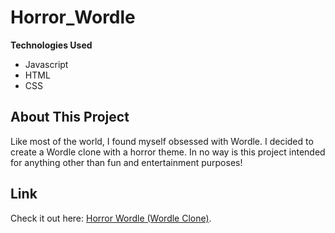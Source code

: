 # Horror_Wordle
**Technologies Used**
- Javascript
- HTML
- CSS
## About This Project
Like most of the world, I found myself obsessed with Wordle.  I decided to create a Wordle clone with a horror theme.  In no way is this project intended for anything other than fun and entertainment purposes!

## Link
Check it out here: [Horror Wordle (Wordle Clone)](https://drausch84.github.io/Horror_Wordle/).
